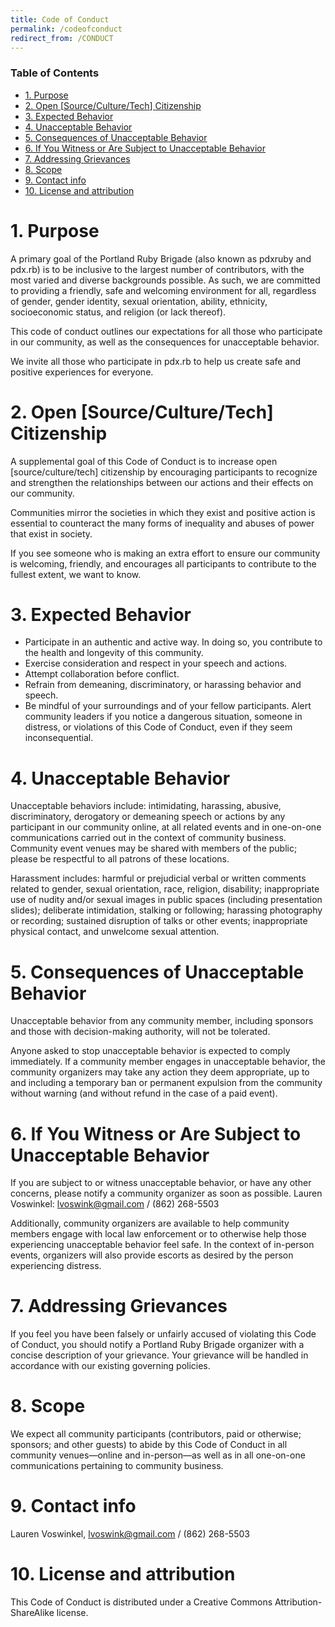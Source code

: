 ```yaml
---
title: Code of Conduct
permalink: /codeofconduct
redirect_from: /CONDUCT
---
```


### Table of Contents

-   [1.‭ ‬Purpose](#‭_‬purpose)
-   [2.‎ ‏Open‭ [‬Source/Culture/Tech‭] ‬Citizenship](#open‭_‬source_culture_tech‭_‬citizenship)
-   [3.‎ ‏Expected‭ ‬Behavior](#expected‭_‬behavior)
-   [4.‎ ‏Unacceptable‭ ‬Behavior](#unacceptable‭_‬behavior)
-   [5.‎ ‏Consequences‭ ‬of‭ ‬Unacceptable‭ ‬Behavior](#consequences‭_‬of‭_‬unacceptable‭_‬behavior)
-   [6.‎ ‏If‭ ‬You‭ ‬Witness‭ ‬or‭ ‬Are‭ ‬Subject‭ ‬to‭ ‬Unacceptable‭ ‬Behavior](#if‭_‬you‭_‬witness‭_‬or‭_‬are‭_‬subject‭_‬to‭_‬unacceptable‭_‬behavior)
-   [7.‎ ‏Addressing‭ ‬Grievances](#addressing‭_‬grievances)
-   [8.‎ ‏Scope](#scope)
-   [9.‎ ‏Contact‭ ‬info](#contact‭_‬info)
-   [10.‎ ‏License‭ ‬and‭ ‬attribution](#license‭_‬and‭_‬attribution)

1.‭ ‬Purpose
============

A‭ ‬primary‭ ‬goal‭ ‬of‭ ‬the Portland Ruby Brigade (also known as pdxruby and pdx.rb) ‬is‭ ‬to‭ ‬be‭ ‬inclusive‭ ‬to‭ ‬the‭ ‬largest‭ ‬number‭ ‬of‭ ‬contributors,‭ ‬with‭ ‬the‭ ‬most‭ ‬varied‭ ‬and‭ ‬diverse‭ ‬backgrounds‭ ‬possible.‭ ‬As‭ ‬such,‭ ‬we‭ ‬are‭ ‬committed‭ ‬to‭ ‬providing‭ ‬a‭ ‬friendly,‭ ‬safe‭ ‬and‭ ‬welcoming‭ ‬environment‭ ‬for‭ ‬all,‭ ‬regardless‭ ‬of‭ ‬gender,‭ gender identity, ‬sexual‭ ‬orientation,‭ ‬ability,‭ ‬ethnicity,‭ ‬socioeconomic‭ ‬status,‭ ‬and‭ ‬religion‭ (‬or‭ ‬lack‭ ‬thereof‭)‬.‭

This‭ ‬code‭ ‬of‭ ‬conduct‭ ‬outlines‭ ‬our‭ ‬expectations‭ ‬for‭ ‬all‭ ‬those‭ ‬who‭ ‬participate‭ ‬in‭ ‬our‭ ‬community,‭ ‬as‭ ‬well‭ ‬as‭ ‬the‭ ‬consequences‭ ‬for‭ ‬unacceptable‭ ‬behavior.

We‭ ‬invite‭ ‬all‭ ‬those‭ ‬who‭ ‬participate‭ ‬in‭ pdx.rb‭ ‬to‭ ‬help‭ ‬us‭ ‬create‭ ‬safe‭ ‬and‭ ‬positive‭ ‬experiences‭ ‬for‭ ‬everyone.

2.‎ ‏Open‭ [‬Source/Culture/Tech‭] ‬Citizenship
===============================================

A‭ ‬supplemental‭ ‬goal‭ ‬of‭ ‬this‭ ‬Code‭ ‬of‭ ‬Conduct‭ ‬is‭ ‬to‭ ‬increase‭ ‬open‭ [‬source/culture‭/tech] ‬citizenship‭ ‬by‭ ‬encouraging‭ ‬participants‭ ‬to‭ ‬recognize‭ ‬and‭ ‬strengthen‭ ‬the‭ ‬relationships‭ ‬between‭ ‬our‭ ‬actions‭ ‬and‭ ‬their‭ ‬effects‭ ‬on‭ ‬our‭ ‬community.

Communities mirror the societies in which they exist and positive action is essential to counteract the many forms of inequality and abuses of power that exist in society.

If‭ ‬you‭ ‬see‭ ‬someone‭ ‬who‭ ‬is‭ ‬making‭ ‬an‭ ‬extra‭ ‬effort‭ ‬to‭ ‬ensure‭ ‬our‭ ‬community‭ ‬is‭ ‬welcoming,‭ ‬friendly,‭ ‬and‭ ‬encourages‭ ‬all‭ ‬participants‭ ‬to‭ ‬contribute‭ ‬to‭ ‬the‭ ‬fullest‭ ‬extent,‭ ‬we‭ ‬want‭ ‬to‭ ‬know.

3.‎ ‏Expected‭ ‬Behavior
========================

-   Participate‭ ‬in‭ ‬an‭ ‬authentic‭ ‬and‭ ‬active‭ ‬way.‭ ‬In‭ ‬doing‭ ‬so,‭ ‬you‭ ‬contribute‭ ‬to‭ ‬the‭ ‬health‭ ‬and‭ ‬longevity‭ ‬of‭ ‬this‭ ‬community.
-   Exercise‭ ‬consideration‭ ‬and‭ ‬respect‭ ‬in‭ ‬your‭ ‬speech‭ ‬and‭ ‬actions.
-   Attempt‭ ‬collaboration‭ ‬before‭ ‬conflict.
-   Refrain‭ ‬from‭ ‬demeaning,‭ ‬discriminatory,‭ ‬or‭ ‬harassing‭ ‬behavior‭ ‬and‭ ‬speech.
-   Be‭ ‬mindful‭ ‬of‭ ‬your‭ ‬surroundings‭ ‬and‭ ‬of‭ ‬your‭ ‬fellow‭ ‬participants.‭ ‬Alert‭ ‬community‭ ‬leaders‭ ‬if‭ ‬you‭ ‬notice‭ ‬a‭ ‬dangerous‭ ‬situation,‭ ‬someone‭ ‬in‭ ‬distress,‭ ‬or‭ ‬violations‭ ‬of‭ ‬this‭ ‬Code‭ ‬of‭ ‬Conduct,‭ ‬even‭ ‬if‭ ‬they‭ ‬seem‭ ‬inconsequential.

4.‎ ‏Unacceptable‭ ‬Behavior
============================

Unacceptable‭ ‬behaviors‭ ‬include:‭ ‬intimidating,‭ ‬harassing,‭ ‬abusive,‭ ‬discriminatory,‭ ‬derogatory‭ ‬or‭ ‬demeaning‭ ‬speech‭ ‬or‭ ‬actions‭ ‬by‭ ‬any‭ ‬participant‭ ‬in‭ ‬our‭ ‬community‭ ‬online,‭ ‬at‭ ‬all‭ ‬related‭ ‬events‭ ‬and‭ ‬in‭ ‬one-on-one‭ ‬communications‭ ‬carried‭ ‬out‭ ‬in‭ ‬the‭ ‬context‭ ‬of‭ ‬community‭ ‬business.‭ ‬Community‭ ‬event‭ ‬venues‭ ‬may‭ ‬be‭ ‬shared‭ ‬with‭ ‬members‭ ‬of‭ ‬the‭ ‬public‭; ‬please‭ ‬be‭ ‬respectful‭ ‬to‭ ‬all‭ ‬patrons‭ ‬of‭ ‬these‭ ‬locations.

Harassment‭ ‬includes:‭ ‬harmful‭ ‬or‭ ‬prejudicial‭ ‬verbal‭ ‬or‭ ‬written‭ ‬comments‭ ‬related‭ ‬to‭ ‬gender,‭ ‬sexual‭ ‬orientation,‭ ‬race,‭ ‬religion,‭ ‬disability‭; ‬inappropriate‭ ‬use‭ ‬of‭ ‬nudity‭ ‬and/or‭ ‬sexual‭ ‬images‭ ‬in‭ ‬public‭ ‬spaces‭ (‬including‭ ‬presentation‭ ‬slides‭); ‬deliberate‭ ‬intimidation,‭ ‬stalking‭ ‬or‭ ‬following‭; ‬harassing‭ ‬photography‭ ‬or‭ ‬recording‭; ‬sustained‭ ‬disruption‭ ‬of‭ ‬talks‭ ‬or‭ ‬other‭ ‬events‭; ‬inappropriate‭ ‬physical‭ ‬contact,‭ ‬and‭ ‬unwelcome‭ ‬sexual‭ ‬attention.

5.‎ ‏Consequences‭ ‬of‭ ‬Unacceptable‭ ‬Behavior
================================================

Unacceptable‭ ‬behavior‭ ‬from‭ ‬any‭ ‬community‭ ‬member,‭ ‬including‭ ‬sponsors‭ ‬and‭ ‬those‭ ‬with‭ ‬decision-making‭ ‬authority,‭ ‬will‭ ‬not‭ ‬be‭ ‬tolerated.

Anyone‭ ‬asked‭ ‬to‭ ‬stop‭ ‬unacceptable‭ ‬behavior‭ ‬is‭ ‬expected‭ ‬to‭ ‬comply‭ ‬immediately. If‭ ‬a‭ ‬community‭ ‬member‭ ‬engages‭ ‬in‭ ‬unacceptable‭ ‬behavior,‭ ‬the‭ ‬community‭ ‬organizers‭ ‬may‭ ‬take‭ ‬any‭ ‬action‭ ‬they‭ ‬deem‭ ‬appropriate,‭ ‬up‭ ‬to‭ ‬and‭ ‬including‭ ‬a‭ ‬temporary‭ ‬ban‭ ‬or‭ ‬permanent‭ ‬expulsion‭ ‬from‭ ‬the‭ ‬community‭ ‬without‭ ‬warning‭ (‬and‭ ‬without‭ ‬refund‭ ‬in‭ ‬the‭ ‬case‭ ‬of‭ ‬a‭ ‬paid‭ ‬event‭)‬.

6.‎ ‏If‭ ‬You‭ ‬Witness‭ ‬or‭ ‬Are‭ ‬Subject‭ ‬to‭ ‬Unacceptable‭ ‬Behavior
===========================================================================

If‭ ‬you‭ ‬are‭ ‬subject‭ ‬to‭ ‬or‭ ‬witness‭ ‬unacceptable‭ ‬behavior,‭ ‬or‭ ‬have‭ ‬any‭ ‬other‭ ‬concerns,‭ ‬please‭ ‬notify‭ ‬a‭ ‬community‭ ‬organizer‭ ‬as‭ ‬soon‭ ‬as‭ ‬possible.‭ Lauren Voswinkel: lvoswink@gmail.com / (862) 268-5503

Additionally,‭ ‬community‭ ‬organizers‭ ‬are‭ ‬available‭ ‬to‭ ‬help‭ ‬community‭ ‬members‭ ‬engage‭ ‬with‭ ‬local‭ ‬law‭ ‬enforcement‭ ‬or‭ ‬to‭ ‬otherwise‭ ‬help‭ ‬those‭ ‬experiencing‭ ‬unacceptable‭ ‬behavior‭ ‬feel‭ ‬safe.‭ ‬In‭ ‬the‭ ‬context‭ ‬of‭ ‬in-person‭ ‬events,‭ ‬organizers‭ ‬will‭ ‬also‭ ‬provide‭ ‬escorts‭ ‬as‭ ‬desired‭ ‬by‭ ‬the‭ ‬person‭ ‬experiencing‭ ‬distress.

7.‎ ‏Addressing‭ ‬Grievances
============================

If‭ ‬you‭ ‬feel‭ ‬you‭ ‬have‭ ‬been‭ ‬falsely‭ ‬or‭ ‬unfairly‭ ‬accused‭ ‬of‭ ‬violating‭ ‬this‭ ‬Code‭ ‬of‭ ‬Conduct,‭ ‬you‭ ‬should‭ ‬notify‭ a Portland Ruby Brigade organizer ‬with‭ ‬a‭ ‬concise‭ ‬description‭ ‬of‭ ‬your‭ ‬grievance.‭ ‬Your‭ ‬grievance‭ ‬will‭ ‬be‭ ‬handled‭ ‬in‭ ‬accordance‭ ‬with‭ ‬our‭ ‬existing‭ ‬governing‭ ‬policies.‭

8.‎ ‏Scope
==========

We‭ ‬expect‭ ‬all‭ ‬community‭ ‬participants‭ (‬contributors,‭ ‬paid‭ ‬or‭ ‬otherwise‭; ‬sponsors‭; ‬and‭ ‬other‭ ‬guests‭) ‬to‭ ‬abide‭ ‬by‭ ‬this‭ ‬Code‭ ‬of‭ ‬Conduct‭ ‬in‭ ‬all‭ ‬community‭ ‬venues‭—‬online‭ ‬and‭ ‬in-person‭—‬as‭ ‬well‭ ‬as‭ ‬in‭ ‬all‭ ‬one-on-one‭ ‬communications‭ ‬pertaining‭ ‬to‭ ‬community‭ ‬business.

9.‎ ‏Contact‭ ‬info
===================

‎Lauren Voswinkel, lvoswink@gmail.com / (862) 268-5503

10.‎ ‏License‭ ‬and‭ ‬attribution
=================================

This‭ ‬Code‭ ‬of‭ ‬Conduct‭ ‬is‭ ‬distributed‭ ‬under‭ ‬a‭ ‬Creative‭ ‬Commons‭ ‬Attribution-ShareAlike‭ ‬license.
